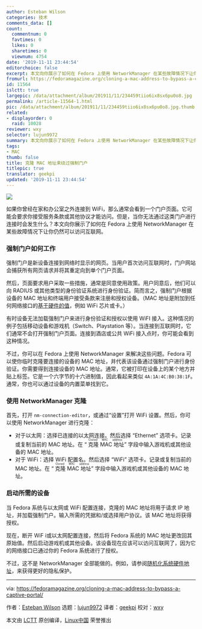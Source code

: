 ```yaml
---
author: Esteban Wilson
categories: 技术
comments_data: []
count:
  commentnum: 0
  favtimes: 0
  likes: 0
  sharetimes: 0
  viewnum: 4754
date: '2019-11-11 23:44:54'
editorchoice: false
excerpt: 本文向你展示了如何在 Fedora 上使用 NetworkManager 在某些故障情况下让你仍然可以访问互联网。
fromurl: https://fedoramagazine.org/cloning-a-mac-address-to-bypass-a-captive-portal/
id: 11564
islctt: true
largepic: /data/attachment/album/201911/11/234459tiio6ix8sx6pu0o8.jpg
permalink: /article-11564-1.html
pic: /data/attachment/album/201911/11/234459tiio6ix8sx6pu0o8.jpg.thumb.jpg
related:
- displayorder: 0
  raid: 10028
reviewer: wxy
selector: lujun9972
summary: 本文向你展示了如何在 Fedora 上使用 NetworkManager 在某些故障情况下让你仍然可以访问互联网。
tags:
- MAC
thumb: false
title: 克隆 MAC 地址来绕过强制门户
titlepic: true
translator: geekpi
updated: '2019-11-11 23:44:54'
---
```


![](/data/attachment/album/201911/11/234459tiio6ix8sx6pu0o8.jpg)


如果你曾经在家和办公室之外连接到 WiFi，那么通常会看到一个门户页面。它可能会要求你接受服务条款或其他协议才能访问。但是，当你无法通过这类门户进行连接时会发生什么？本文向你展示了如何在 Fedora 上使用 NetworkManager 在某些故障情况下让你仍然可以访问互联网。


### 强制门户如何工作


强制门户是新设备连接到网络时显示的网页。当用户首次访问互联网时，门户网站会捕获所有网页请求并将其重定向到单个门户页面。


然后，页面要求用户采取一些措施，通常是同意使用政策。用户同意后，他们可以向 RADIUS 或其他类型的身份验证系统进行身份验证。简而言之，强制门户根据设备的 MAC 地址和终端用户接受条款来注册和授权设备。（MAC 地址是附加到任何网络接口的[基于硬件的值](https://en.wikipedia.org/wiki/MAC_address)，例如 WiFi 芯片或卡。）


有时设备无法加载强制门户来进行身份验证和授权以使用 WiFI 接入。这种情况的例子包括移动设备和游戏机（Switch、Playstation 等）。当连接到互联网时，它们通常不会打开强制门户页面。连接到酒店或公共 WiFi 接入点时，你可能会看到这种情况。


不过，你可以在 Fedora 上使用 NetworkManager 来解决这些问题。Fedora 可以使你临时克隆要连接的设备的 MAC 地址，并代表该设备通过强制门户进行身份验证。你需要得到连接设备的 MAC 地址。通常，它被打印在设备上的某个地方并贴上标签。它是一个六字节的十六进制值，因此看起来类似 `4A:1A:4C:B0:38:1F`。通常，你也可以通过设备的内置菜单找到它。


### 使用 NetworkManager 克隆


首先，打开 `nm-connection-editor`，或通过“设置”打开 WiFi 设置。然后，你可以使用 NetworkManager 进行克隆：


* 对于以太网：选择已连接的以太网连接。然后选择 “Ethernet” 选项卡。记录或复制当前的 MAC 地址。在 “<ruby> 克隆 MAC 地址 <rt>  Cloned MAC address </rt></ruby>” 字段中输入游戏机或其他设备的 MAC 地址。
* 对于 WiFi：选择 WiFi 配置名。然后选择 “WiFi” 选项卡。记录或复制当前的 MAC 地址。在 “<ruby> 克隆 MAC 地址 <rt>  Cloned MAC address </rt></ruby>” 字段中输入游戏机或其他设备的 MAC 地址。


### 启动所需的设备


当 Fedora 系统与以太网或 WiFi 配置连接，克隆的 MAC 地址将用于请求 IP 地址，并加载强制门户。输入所需的凭据和/或选择用户协议。该 MAC 地址将获得授权。


现在，断开 WiF i或以太网配置连接，然后将 Fedora 系统的 MAC 地址更改回其原始值。然后启动游戏机或其他设备。该设备现在应该可以访问互联网了，因为它的网络接口已通过你的 Fedora 系统进行了授权。


不过，这不是 NetworkManager 全部能做的。例如，请参阅[随机化系统硬件地址](/article-10028-1.html)，来获得更好的隐私保护。




---


via: <https://fedoramagazine.org/cloning-a-mac-address-to-bypass-a-captive-portal/>


作者：[Esteban Wilson](https://fedoramagazine.org/author/swilson/) 选题：[lujun9972](https://github.com/lujun9972) 译者：[geekpi](https://github.com/geekpi) 校对：[wxy](https://github.com/wxy)


本文由 [LCTT](https://github.com/LCTT/TranslateProject) 原创编译，[Linux中国](https://linux.cn/) 荣誉推出